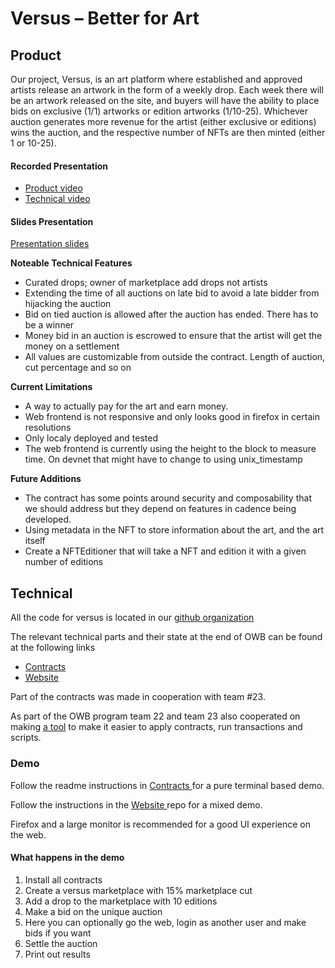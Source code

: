 # Versus – Better for Art

## Product

Our project, Versus, is an art platform where established and approved artists release an artwork in the form of a weekly drop. Each week there will be an artwork released on the site, and buyers will have the ability to place bids on exclusive (1/1) artworks or edition artworks (1/10-25). Whichever auction  generates more revenue for the artist (either exclusive or editions) wins the auction, and the respective number of NFTs are then minted (either 1 or 10-25).

#### Recorded Presentation

- [Product video](https://www.youtube.com/watch?v=zv5lMRjC73s&feature=youtu.be)
- [Technical video](https://www.youtube.com/watch?v=vr2Zo0hrkH0&feature=youtu.be)

#### Slides Presentation

[Presentation slides](https://docs.google.com/presentation/d/e/2PACX-1vRN7BAYQBe4C96qmStubGS_YFW0__vGxCC4Ftce8mupRW572S8396GQtlYNadWjGy52kxleEfnNgk8J/pub?start=false&loop=false&delayms=3000)

**Noteable Technical Features**
 - Curated drops; owner of marketplace add drops not artists
 - Extending the time of all auctions on late bid to avoid a late bidder from hijacking the auction
 - Bid on tied auction is allowed after the auction has ended. There has to be a winner
 - Money bid in an auction is escrowed to ensure that the artist will get the money on a settlement
 - All values are customizable from outside the contract. Length of auction, cut percentage and so on

**Current Limitations**

- A way to actually pay for the art and earn money.
- Web frontend is not responsive and only looks good in firefox in certain resolutions
- Only localy deployed and tested
- The web frontend is currently using the height to the block to measure time. On devnet that might have to change to using unix_timestamp

**Future Additions**

- The contract has some points around security and composability that we should address but they depend on features in cadence being developed.
- Using metadata in the NFT to store information about the art, and the art itself
- Create a NFTEditioner that will take a NFT and edition it with a given number of editions


## Technical

All the code for versus is located in our [github organization](https://github.com/versus-flow)

The relevant technical parts and their state at the end of OWB can be found at the following links

 - [ Contracts ](https://github.com/versus-flow/auction-flow-contract/tree/OWB)
 - [ Website ](https://github.com/versus-flow/versus-action-website/tree/OWB)

Part of the contracts was made in cooperation with team #23.

As part of the OWB program team 22 and team 23 also cooperated on making [a tool](https://github.com/versus-flow/go-flow-tooling) to make it easier to apply contracts, run transactions and scripts. 

### Demo

Follow the readme instructions in 
[ Contracts ](https://github.com/versus-flow/auction-flow-contract/tree/OWB) for a pure terminal based demo. 

Follow the instructions in the 
[ Website ](https://github.com/versus-flow/versus-action-website/tree/OWB) repo for a mixed demo. 

Firefox and a large monitor is recommended for a good UI experience on the web.

#### What happens in the demo

1. Install all contracts
2. Create a versus marketplace with 15% marketplace cut
3. Add a drop to the marketplace with 10 editions
4. Make a bid on the unique auction
5. Here you can optionally go the web, login as another user and make bids if you want 
6. Settle the auction
7. Print out results


